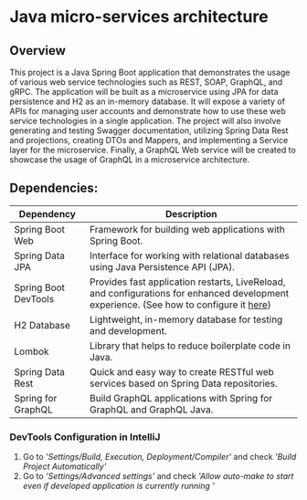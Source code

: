 # Java micro-services architecture


## Overview
This project is a Java Spring Boot application that demonstrates the usage of various web service technologies such as REST, SOAP, GraphQL, and gRPC. The application will be built as a microservice using JPA for data persistence and H2 as an in-memory database. It will expose a variety of APIs for managing user accounts and demonstrate how to use these web service technologies in a single application. The project will also involve generating and testing Swagger documentation, utilizing Spring Data Rest and projections, creating DTOs and Mappers, and implementing a Service layer for the microservice. Finally, a GraphQL Web service will be created to showcase the usage of GraphQL in a microservice architecture.

## Dependencies:

| Dependency                 | Description                                                                                                                                                |
|----------------------------|------------------------------------------------------------------------------------------------------------------------------------------------------------|
| Spring Boot Web            | Framework for building web applications with Spring Boot.                                                                                                  |
| Spring Data JPA            | Interface for working with relational databases using Java Persistence API (JPA).                                                                          |
| Spring Boot DevTools      | Provides fast application restarts, LiveReload, and configurations for enhanced development experience. (See how to configure it [here](#dev-tools-config)) |
| H2 Database                | Lightweight, in-memory database for testing and development.                                                                                               |
| Lombok                     | Library that helps to reduce boilerplate code in Java.                                                                                                     |
| Spring Data Rest           | Quick and easy way to create RESTful web services based on Spring Data repositories.                                                                       |
| Spring for GraphQL      | Build GraphQL applications with Spring for GraphQL and GraphQL Java.                                                                                       |




### <h3 id = "dev-tools-config">DevTools Configuration in IntelliJ</h3>
1. Go to *'Settings/Build, Execution, Deployment/Compiler'* and check *'Build Project Automatically'*
2. Go to *'Settings/Advanced settings'* and check *'Allow auto-make to start even if developed application is currently running '*
